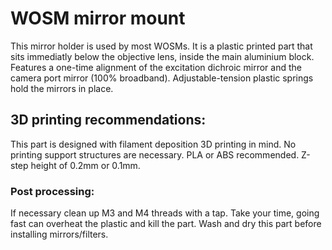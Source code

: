 # WOSM mirror mount

This mirror holder is used by most WOSMs. It is a plastic printed part that sits immediatly below the objective lens, inside the main aluminium block. Features a one-time alignment of the excitation dichroic mirror and the camera port mirror (100% broadband).
Adjustable-tension plastic springs hold the mirrors in place.

## 3D printing recommendations:
This part is designed with filament deposition 3D printing in mind. No printing support structures are necessary.
PLA or ABS recommended. Z-step height of 0.2mm or 0.1mm.

### Post processing:

If necessary clean up M3 and M4 threads with a tap. Take your time, going fast can overheat the plastic and kill the part.
Wash and dry this part before installing mirrors/filters.





